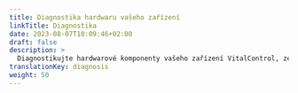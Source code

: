 ```yaml
---
title: Diagnostika hardwaru vašeho zařízení
linkTitle: Diagnostika
date: 2023-08-07T10:09:46+02:00
draft: false
description: >
  Diagnostikujte hardwarové komponenty vašeho zařízení VitalControl, zejména váš RFID skener.
translationKey: diagnosis
weight: 50
---
```


